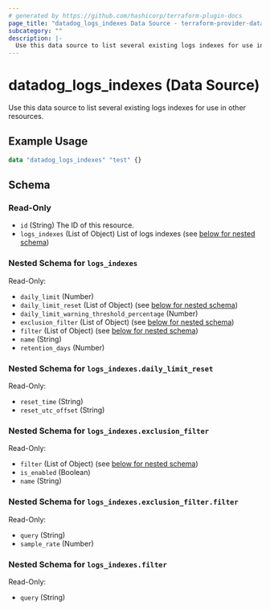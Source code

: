```yaml
---
# generated by https://github.com/hashicorp/terraform-plugin-docs
page_title: "datadog_logs_indexes Data Source - terraform-provider-datadog"
subcategory: ""
description: |-
  Use this data source to list several existing logs indexes for use in other resources.
---
```


# datadog_logs_indexes (Data Source)

Use this data source to list several existing logs indexes for use in other resources.

## Example Usage

```terraform
data "datadog_logs_indexes" "test" {}
```

<!-- schema generated by tfplugindocs -->
## Schema

### Read-Only

- `id` (String) The ID of this resource.
- `logs_indexes` (List of Object) List of logs indexes (see [below for nested schema](#nestedatt--logs_indexes))

<a id="nestedatt--logs_indexes"></a>
### Nested Schema for `logs_indexes`

Read-Only:

- `daily_limit` (Number)
- `daily_limit_reset` (List of Object) (see [below for nested schema](#nestedobjatt--logs_indexes--daily_limit_reset))
- `daily_limit_warning_threshold_percentage` (Number)
- `exclusion_filter` (List of Object) (see [below for nested schema](#nestedobjatt--logs_indexes--exclusion_filter))
- `filter` (List of Object) (see [below for nested schema](#nestedobjatt--logs_indexes--filter))
- `name` (String)
- `retention_days` (Number)

<a id="nestedobjatt--logs_indexes--daily_limit_reset"></a>
### Nested Schema for `logs_indexes.daily_limit_reset`

Read-Only:

- `reset_time` (String)
- `reset_utc_offset` (String)


<a id="nestedobjatt--logs_indexes--exclusion_filter"></a>
### Nested Schema for `logs_indexes.exclusion_filter`

Read-Only:

- `filter` (List of Object) (see [below for nested schema](#nestedobjatt--logs_indexes--exclusion_filter--filter))
- `is_enabled` (Boolean)
- `name` (String)

<a id="nestedobjatt--logs_indexes--exclusion_filter--filter"></a>
### Nested Schema for `logs_indexes.exclusion_filter.filter`

Read-Only:

- `query` (String)
- `sample_rate` (Number)



<a id="nestedobjatt--logs_indexes--filter"></a>
### Nested Schema for `logs_indexes.filter`

Read-Only:

- `query` (String)

